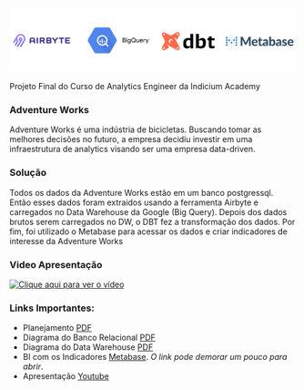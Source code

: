 ![alt text](https://github.com/felipedeavila5/adventure-works/blob/master/images/stack.png?raw=true)


Projeto Final do Curso de Analytics Engineer da Indicium Academy 
### Adventure Works

Adventure Works é uma indústria de bicicletas. Buscando tomar as
melhores decisões no futuro, a empresa decidiu investir em uma infraestrutura
de analytics visando ser uma empresa data-driven. 


### Solução
Todos os dados da Adventure Works estão em um banco postgressql. 
Então esses dados foram extraidos usando a ferramenta Airbyte
e carregados no Data Warehouse da Google (Big Query). Depois 
dos dados brutos  serem carregados no DW, o DBT fez a
transformação dos dados.  Por fim, foi utilizado o 
Metabase para acessar os dados e criar indicadores de interesse
da Adventure Works

### Video Apresentação
[![Clique aqui para ver o vídeo](http://img.youtube.com/vi/F6YXZBHtalI/0.jpg)](http://www.youtube.com/watch?v=F6YXZBHtalI)


### Links Importantes:

- Planejamento [PDF](https://github.com/felipedeavila5/adventure-works/blob/master/documents/project_plan.pdf)
- Diagrama do Banco Relacional [PDF](https://github.com/felipedeavila5/adventure-works/blob/master/documents/db_schema.pdf)
- Diagrama do Data Warehouse [PDF](https://github.com/felipedeavila5/adventure-works/blob/master/documents/dw_schema.pdf)
- BI com os Indicadores [Metabase](https://project-adventure-works.herokuapp.com/public/dashboard/f0944f0a-3b96-491f-b62e-a5097add909e). *O link pode demorar um pouco para abrir*.
- Apresentação [Youtube](https://www.youtube.com/watch?v=F6YXZBHtalI)

